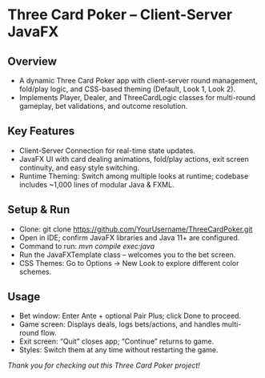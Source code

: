 # Three Card Poker – Client-Server JavaFX

## Overview
- A dynamic Three Card Poker app with client-server round management, fold/play logic, and CSS-based theming (Default, Look 1, Look 2).
- Implements Player, Dealer, and ThreeCardLogic classes for multi-round gameplay, bet validations, and outcome resolution.

## Key Features
- Client-Server Connection for real-time state updates.
- JavaFX UI with card dealing animations, fold/play actions, exit screen continuity, and easy style switching.
- Runtime Theming: Switch among multiple looks at runtime; codebase includes ~1,000 lines of modular Java & FXML.

## Setup & Run
- Clone: git clone https://github.com/YourUsername/ThreeCardPoker.git
- Open in IDE; confirm JavaFX libraries and Java 11+ are configured.
- Command to run: *mvn compile exec:java*
- Run the JavaFXTemplate class – welcomes you to the bet screen.
- CSS Themes: Go to Options -> New Look to explore different color schemes.

## Usage
- Bet window: Enter Ante + optional Pair Plus; click Done to proceed.
- Game screen: Displays deals, logs bets/actions, and handles multi-round flow.
- Exit screen: “Quit” closes app; “Continue” returns to game.
- Styles: Switch them at any time without restarting the game.


*Thank you for checking out this Three Card Poker project!*
